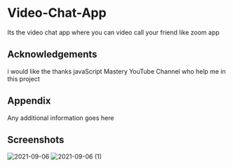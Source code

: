 
# Video-Chat-App

Its the video chat app where you can video call your friend like zoom app 


## Acknowledgements

i would like the thanks javaScript Mastery YouTube Channel who help me in this project 
## Appendix

Any additional information goes here

  
## Screenshots

![2021-09-06](https://user-images.githubusercontent.com/78216306/132224841-32ed553b-4ef5-47df-84c3-19a06e38b201.png)
![2021-09-06 (1)](https://user-images.githubusercontent.com/78216306/132224931-acfb6a83-2782-481d-97fc-7fe269de59f2.png)
  